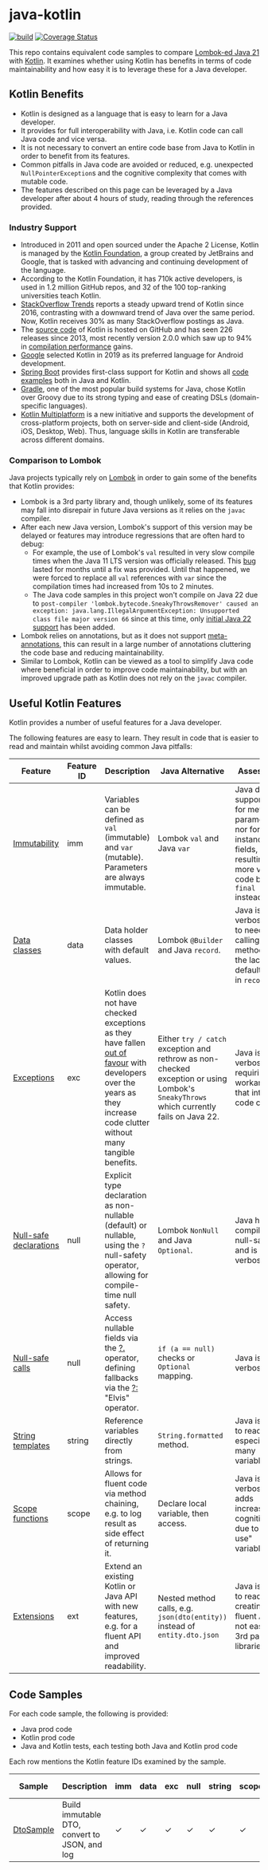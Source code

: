 # java-kotlin

[![build](https://github.com/chrisgleissner/java-kotlin/actions/workflows/build.yaml/badge.svg)](https://github.com/chrisgleissner/java-kotlin/actions)
[![Coverage Status](https://coveralls.io/repos/github/chrisgleissner/java-kotlin/badge.svg?branch=main)](https://coveralls.io/github/chrisgleissner/java-kotlin?branch=main)

This repo contains equivalent code samples to compare [Lombok-ed Java 21](https://projectlombok.org/) with [Kotlin](https://kotlinlang.org/). It examines whether using Kotlin has benefits in terms of code maintainability and how easy it is to leverage these for a Java developer.

## Kotlin Benefits

- Kotlin is designed as a language that is easy to learn for a Java developer.
- It provides for full interoperability with Java, i.e. Kotlin code can call Java code and vice versa.
- It is not necessary to convert an entire code base from Java to Kotlin in order to benefit from its features.
- Common pitfalls in Java code are avoided or reduced, e.g. unexpected `NullPointerException`s and the cognitive complexity that comes with mutable code.
- The features described on this page can be leveraged by a Java developer after about 4 hours of study, reading through the references provided.

### Industry Support

- Introduced in 2011 and open sourced under the Apache 2 License, Kotlin is managed by the [Kotlin Foundation](https://kotlinfoundation.org/), a group created by JetBrains and Google, that is tasked with advancing and continuing development of the language.
- According to the Kotlin Foundation, it has 710k active developers, is used in 1.2 million GitHub repos, and 32 of the 100 top-ranking universities teach Kotlin.
- [StackOverflow Trends](https://insights.stackoverflow.com/trends?tags=java%2Ckotlin) reports a steady upward trend of Kotlin since 2016, contrasting with a downward trend of Java over the same period. Now, Kotlin receives 30% as many StackOverflow postings as Java.
- The [source code](https://github.com/JetBrains/kotlin) of Kotlin is hosted on GitHub and has seen 226 releases since 2013, most recently version 2.0.0 which saw up to 94%
  in [compilation performance](https://blog.jetbrains.com/kotlin/2024/04/k2-compiler-performance-benchmarks-and-how-to-measure-them-on-your-projects/) gains.
- [Google](https://developer.android.com/kotlin) selected Kotlin in 2019 as its preferred language for Android development.
- [Spring Boot](https://docs.spring.io/spring-boot/docs/2.0.x/reference/html/boot-features-kotlin.html) provides first-class support for Kotlin and shows all [code examples](https://docs.spring.io/spring-boot/reference/features/spring-application.html) both in Java and Kotlin.
- [Gradle](https://docs.gradle.org/current/userguide/kotlin_dsl.html), one of the most popular build systems for Java, chose Kotlin over Groovy due to its strong typing and ease of creating DSLs (domain-specific languages).
- [Kotlin Multiplatform](https://kotlinlang.org/docs/multiplatform.html) is a new initiative and supports the development of cross-platform projects, both on server-side and client-side (Android, iOS, Desktop, Web). Thus, language skills in Kotlin are transferable across different domains.

### Comparison to Lombok

Java projects typically rely on [Lombok](https://projectlombok.org/) in order to gain some of the benefits that Kotlin provides:

- Lombok is a 3rd party library and, though unlikely, some of its features may fall into disrepair in future Java versions as it relies on the `javac` compiler.
- After each new Java version, Lombok's support of this version may be delayed or features may introduce regressions that are often hard to debug:
    - For example, the use of Lombok's `val` resulted in very slow compile times when the Java 11 LTS version was officially released. This [bug](https://github.com/projectlombok/lombok/issues/2131) lasted for months until a fix was provided. Until that happened, we were forced to
      replace all `val` references with `var` since the compilation times had increased from 10s to 2 minutes.
    - The Java code samples in this project won't compile on Java 22 due to `post-compiler 'lombok.bytecode.SneakyThrowsRemover' caused an exception: java.lang.IllegalArgumentException: Unsupported class file major version 66` since at this time,
      only [initial Java 22 support](https://projectlombok.org/changelog) has been added.
- Lombok relies on annotations, but as it does not support [meta-annotations](https://github.com/projectlombok/lombok/issues/2294), this can result in a large number of annotations cluttering the code base and
  reducing maintainability.
- Similar to Lombok, Kotlin can be viewed as a tool to simplify Java code where beneficial in order to improve code maintainability, but with an improved upgrade path as Kotlin does not rely on the `javac` compiler.

## Useful Kotlin Features

Kotlin provides a number of useful features for a Java developer.

The following features are easy to learn. They result in code that is easier to read and maintain whilst avoiding common Java pitfalls:

| Feature                                                                       | Feature ID | Description                                                                                                                                                                                                                              | Java Alternative                                                                                                                       | Assessment                                                                                                                                               | 
|-------------------------------------------------------------------------------|------------|------------------------------------------------------------------------------------------------------------------------------------------------------------------------------------------------------------------------------------------|----------------------------------------------------------------------------------------------------------------------------------------|----------------------------------------------------------------------------------------------------------------------------------------------------------|
| [Immutability](https://kotlinlang.org/docs/basic-syntax.html#variables)       | imm        | Variables can be defined as `val` (immutable) and `var` (mutable). Parameters are always immutable.                                                                                                                                      | Lombok `val` and Java `var`                                                                                                            | Java does not support `val` for method parameters nor for instance/class fields, resulting in more verbose code by using `final $type` instead of `val`. |
| [Data classes](https://kotlinlang.org/docs/data-classes.html)                 | data       | Data holder classes with default values.                                                                                                                                                                                                 | Lombok `@Builder` and Java `record`.                                                                                                   | Java is more verbose due to need for calling `build` method and the lack of default values in `record`s.                                                 |
| [Exceptions](https://kotlinlang.org/docs/exceptions.html)                     | exc        | Kotlin does not have checked exceptions as they have fallen [out of favour](https://kotlinlang.org/docs/exceptions.html#checked-exceptions) with developers over the years as they increase code clutter without many tangible benefits. | Either `try / catch` exception and rethrow as non-checked exception or using Lombok's `SneakyThrows` which currently fails on Java 22. | Java is more verbose, requiring workarounds that introduce code clutter.                                                                                 |
| [Null-safe declarations](https://kotlinlang.org/docs/null-safety.html)        | null       | Explicit type declaration as non-nullable (default) or nullable, using the `?` null-safety operator, allowing for compile-time null safety.                                                                                              | Lombok `NonNull` and Java `Optional`.                                                                                                  | Java has no compile-time null-safety and is more verbose.                                                                                                |
| [Null-safe calls](https://kotlinlang.org/docs/null-safety.html)               | null       | Access nullable fields via the [?.](https://kotlinlang.org/docs/null-safety.html#safe-calls) operator, defining fallbacks via the [?:](https://kotlinlang.org/docs/null-safety.html#elvis-operator) "Elvis" operator.                    | `if (a == null)` checks or `Optional` mapping.                                                                                         | Java is more verbose.                                                                                                                                    | 
| [String templates](https://kotlinlang.org/docs/strings.html#string-templates) | string     | Reference variables directly from strings.                                                                                                                                                                                               | `String.formatted` method.                                                                                                             | Java is harder to read, especially for many variables.                                                                                                   |
| [Scope functions](https://kotlinlang.org/docs/scope-functions.html)           | scope      | Allows for fluent code via method chaining, e.g. to log result as side effect of returning it.                                                                                                                                           | Declare local variable, then access.                                                                                                   | Java is more verbose and adds increased cognitive load due to "single use" variables.                                                                    |
| [Extensions](https://kotlinlang.org/docs/extensions.html)                     | ext        | Extend an existing Kotlin or Java API with new features, e.g. for a fluent API and improved readability.                                                                                                                                 | Nested method calls, e.g. `json(dto(entity))` instead of `entity.dto.json`                                                             | Java is harder to read and creating a fluent API is not easy for 3rd party libraries.                                                                    |                                                                    |

## Code Samples

For each code sample, the following is provided:

- Java prod code
- Kotlin prod code
- Java and Kotlin tests, each testing both Java and Kotlin prod code

Each row mentions the Kotlin feature IDs examined by the sample.

| Sample                                                                | Description                                   | imm | data | exc | null | string | scope | ext | Java                                                                   | Kotlin                                                                   | Java Test                                                                       | Kotlin Test                                                                       |
|-----------------------------------------------------------------------|-----------------------------------------------|-----|------|-----|------|--------|-------|-----|------------------------------------------------------------------------|--------------------------------------------------------------------------|---------------------------------------------------------------------------------|-----------------------------------------------------------------------------------|
| [DtoSample](./src/main/java/uk/gleissner/javakotlin/dto/DtoSample.kt) | Build immutable DTO, convert to JSON, and log | ✓   | ✓    | ✓   | ✓    | ✓      | ✓     |     | [Java](./src/main/java/uk/gleissner/javakotlin/dto/JavaDtoSample.java) | [Kotlin](./src/main/java/uk/gleissner/javakotlin/dto/KotlinDtoSample.kt) | [Java Test](./src/test/java/uk/gleissner/javakotlin/dto/DtoSampleJavaTest.java) | [Kotlin Test](./src/test/java/uk/gleissner/javakotlin/dto/DtoSampleKotlinTest.kt) |

